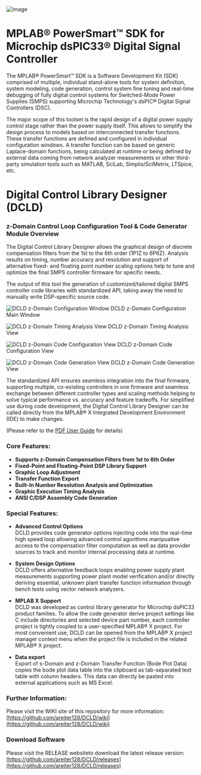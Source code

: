 ![image](images/microchip.jpg) 

# MPLAB® PowerSmart™ SDK for Microchip dsPIC33® Digital Signal Controller 

The MPLAB® PowerSmart™ SDK is a Software Development Kit (SDK) comprised of multiple, individual stand-alone tools for system definition, system modeling, code generation, control system fine tuning and real-time debugging of fully digital control systems for Switched-Mode Power Supplies (SMPS) supporting Microchip Technology's dsPIC® Digital Signal Controllers (DSC).

The major scope of this toolset is the rapid design of a digital power supply control stage rather than the power supply itself. This allows to simplify the design process to models based on interconnected transfer functions. These transfer functions are defined and configured in individual configuration windows. A transfer function can be based on generic Laplace-domain functions, being calculated at runtime or being defined by external data coming from network analyzer measurements or other third-party simulation tools such as MATLAB, SciLab, Simplis/SciMetrix, LTSpice, etc.

# Digital Control Library Designer (DCLD)
### z-Domain Control Loop Configuration Tool & Code Generator Module Overview

The Digital Control Library Designer allows the graphical design of discrete compensation filters from the 1st to the 6th order (1P1Z to 6P6Z). Analysis results on timing, number accuracy and resolution and support of alternative fixed- and floating point number scaling options help to tune and optimize the final SMPS controller firmware for specific needs.

The output of this tool the generation of customized/tailored digital SMPS controller code libraries with standardized API, taking away the need to manually write DSP-specific source code. 

![DCLD z-Domain Configuration Window](./docs/zDLD-main.png)
DCLD z-Domain Configuration Main Window

![DCLD z-Domain Timing Analysis View](./docs/zDLD-timing.png)
DCLD z-Domain Timing Analysis View

![DCLD z-Domain Code Configuration View](./docs/zDLD-code_config.png)
DCLD z-Domain Code Configuration View

![DCLD z-Domain Code Generation View](./docs/zDLD-code_generation.png)
DCLD z-Domain Code Generation View


The standardized API ensures seamless integration into the final firmware, supporting multiple, co-existing controllers in one firmware and seamless exchange between different controller types and scaling methods helping to solve typical performance vs. accuracy and feature tradeoffs.
For simplified use during code development, the Digital Control Library Designer can be called directly from the MPLAB® X Integrated Development Environment (IDE) to make changes. 

(Please refer to the [PDF User Guide](./docs/181026k_dcld_beta_user_guide.pdf) for details)

### Core Features:
* **Supports z-Domain Compensation Filters from 1st to 6th Order**
* **Fixed-Point and Floating-Point DSP Library Support**
* **Graphic Loop Adjustment**
* **Transfer Function Export**
* **Built-In Number Resolution Analysis and Optimization**
* **Graphic Execution Timing Analysis**
* **ANSI C/DSP Assembly Code Generation**

### Special Features:
* **Advanced Control Options**  
DCLD provides code generator options injecting code into the real-time high speed loop allowing advanced control agorithms manipuative access to the compensation filter computation as well as data provider sources to track and monitor internal processing data at runtime.

* **System Design Options**  
DCLD offers alternative feedback loops enabling power supply plant measurements supporting power plant model verification and/or directly deriving essential, unknown plant transfer function information through bench tests using vector network analyzers.

* **MPLAB X Support**  
DCLD was developed as control library generator for Microchip dsPIC33 product families. To allow the code generator derive project settings like C include directories and selected device part number, each controller project is tightly coupled to a user-specified MPLAB® X project. For most convenient use, DCLD can be opened from the MPLAB® X project manager context menu when the project file is included in the related MPLAB® X project.

* **Data export**  
Export of s-Domain and z-Domain Transfer Function (Bode Plot Data) copies the bode plot data table into the clipboard as tab-separated text table with column headers. This data can directly be pasted into external applications such as MS Excel.   


### Further Information:

Please visit the WIKI site of this repository for more information: [https://github.com/areiter128/DCLD/wiki](https://github.com/areiter128/DCLD/wiki)

### Download Software

Please visit the RELEASE websiteto download the latest release version: [https://github.com/areiter128/DCLD/releases](https://github.com/areiter128/DCLD/releases)
